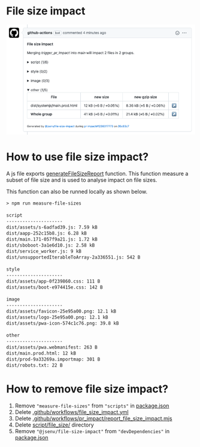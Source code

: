# File size impact

![stuff](./file_size_impact.png)

# How to use file size impact?

A js file exports [generateFileSizeReport](../../script/file_size/generate_file_size_report.mjs) function. This function measure a subset of file size and is used to analyse impact on file sizes.

This function can also be runned locally as shown below.

```console
> npm run measure-file-sizes

script
---------------------
dist/assets/s-6adfad39.js: 7.59 kB
dist/aapp-252c15b8.js: 6.28 kB
dist/main.171-057f9a21.js: 1.72 kB
dist/sboboot-3a1e6d10.js: 2.58 kB
dist/service_worker.js: 9 kB
dist/unsupportedIterableToArray-2a336551.js: 542 B

style
---------------------
dist/assets/app-0f239860.css: 111 B
dist/assets/boot-e974415e.css: 142 B

image
---------------------
dist/assets/favicon-25e95a00.png: 12.1 kB
dist/assets/logo-25e95a00.png: 12.1 kB
dist/assets/pwa-icon-574c1c76.png: 39.8 kB

other
---------------------
dist/assets/pwa.webmanifest: 263 B
dist/main.prod.html: 12 kB
dist/prod-9a33269a.importmap: 301 B
dist/robots.txt: 22 B
```

# How to remove file size impact?

1. Remove `"measure-file-sizes"` from `"scripts"` in [package.json](../../package.json#L24)
2. Delete [.github/workflows/file_size_impact.yml](../../.github/workflows/file_size_impact.yml)
3. Delete [.github/workflows/pr_impact/report_file_size_impact.mjs](../../.github/workflows/pr_impact/report_file_size_impact.mjs)
4. Delete [script/file_size/](../../script/file_size/) directory
5. Remove `"@jsenv/file-size-impact"` from `"devDependencies"` in [package.json](../../package.json#L48)
